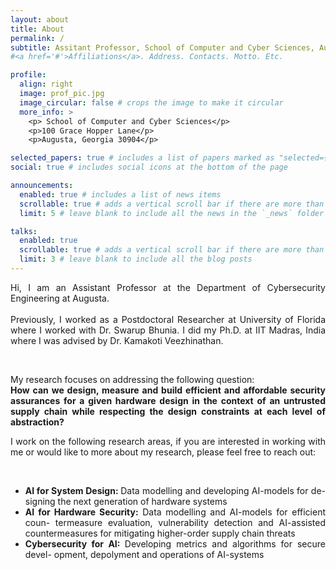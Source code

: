 ```yaml
---
layout: about
title: About
permalink: /
subtitle: Assitant Professor, School of Computer and Cyber Sciences, Augusta, Georgia
#<a href='#'>Affiliations</a>. Address. Contacts. Motto. Etc.

profile:
  align: right
  image: prof_pic.jpg
  image_circular: false # crops the image to make it circular
  more_info: >
    <p> School of Computer and Cyber Sciences</p>
    <p>100 Grace Hopper Lane</p>
    <p>Augusta, Georgia 30904</p>

selected_papers: true # includes a list of papers marked as "selected={true}"
social: true # includes social icons at the bottom of the page

announcements:
  enabled: true # includes a list of news items
  scrollable: true # adds a vertical scroll bar if there are more than 3 news items
  limit: 5 # leave blank to include all the news in the `_news` folder

talks:
  enabled: true
  scrollable: true # adds a vertical scroll bar if there are more than 3 new posts items
  limit: 3 # leave blank to include all the blog posts
---
```


<div style="text-align: justify">

<p>
Hi, I am an Assistant Professor at the Department of Cybersecurity Engineering at Augusta.
<br>
<br>
Previously, I worked as a Postdoctoral Researcher at University of Florida where I worked with Dr. Swarup Bhunia. I did my Ph.D. at IIT Madras, India where I was advised by Dr. Kamakoti Veezhinathan. 
</p>
<br>
<p>
My research focuses on addressing the following question:
<br>
<span style="font-weight:bold">
How can we design, measure and build efficient and affordable security assurances for a given hardware design in the context of an untrusted supply chain while respecting the design constraints at each level of abstraction?
</span>


<br>

I work on the following research areas, if you are interested in working with me or would like to more about my research, please feel free to reach out:
</p>
<br>
<ul>

<li> 
<span style="font-weight:bold"> AI for System Design: </span> Data modelling and developing AI-models for de-
signing the next generation of hardware systems 
</li>
<li>
<span style="font-weight:bold"> AI for Hardware Security:</span> Data modelling and AI-models for efficient coun-
termeasure evaluation, vulnerability detection and AI-assisted countermeasures
for mitigating higher-order supply chain threats
</li>
<li>
<span style="font-weight:bold"> Cybersecurity for AI: </span> Developing metrics and algorithms for secure devel-
opment, depolyment and operations of AI-systems
</li>



